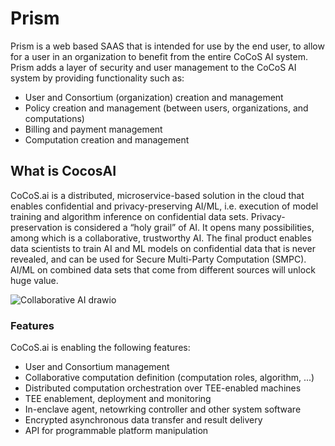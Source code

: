 # Prism

Prism is a web based SAAS that is intended for use by the end user, to allow for a user in an organization to benefit from the entire CoCoS AI system. Prism adds a layer of security and user management to the CoCoS AI system by providing functionality such as:

- User and Consortium (organization) creation and management
- Policy creation and management (between users, organizations, and computations)
- Billing and payment management
- Computation creation and management

## What is CocosAI

CoCoS.ai is a distributed, microservice-based solution in the cloud that enables confidential and privacy-preserving AI/ML, i.e. execution of model training and algorithm inference on confidential data sets. Privacy-preservation is considered a “holy grail” of AI. It opens many possibilities, among which is a collaborative, trustworthy AI. The final product enables data scientists to train AI and ML models on confidential data that is never revealed, and can be used for Secure Multi-Party Computation (SMPC). AI/ML on combined data sets that come from different sources will unlock huge value.

![Collaborative AI drawio](https://user-images.githubusercontent.com/23095882/183417817-a5013c43-637e-488b-9e06-ee6fe8e588b0.svg)

### Features

CoCoS.ai is enabling the following features:

- User and Consortium management
- Collaborative computation definition (computation roles, algorithm, ...)
- Distributed computation orchestration over TEE-enabled machines
- TEE enablement, deployment and monitoring
- In-enclave agent, netowrking controller and other system software
- Encrypted asynchronous data transfer and result delivery
- API for programmable platform manipulation

